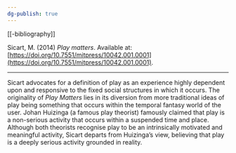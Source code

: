```yaml
---
dg-publish: true
---
```

[[-bibliography]]

Sicart, M. (2014) _Play matters_. Available at: [https://doi.org/10.7551/mitpress/10042.001.0001](https://doi.org/10.7551/mitpress/10042.001.0001).

---
Sicart advocates for a definition of play as an experience highly dependent upon and responsive to the fixed social structures in which it occurs. The originality of _Play Matters_ lies in its diversion from more traditional ideas of play being something that occurs within the temporal fantasy world of the user. Johan Huizinga (a famous play theorist) famously claimed that play is a non-serious activity that occurs within a suspended time and place. Although both theorists recognise play to be an intrinsically motivated and meaningful activity, Sicart departs from Huizinga’s view, believing that play is a deeply serious activity grounded in reality.